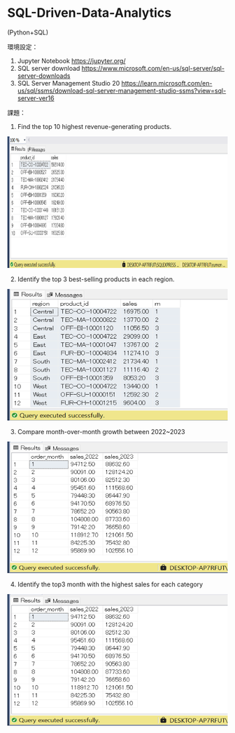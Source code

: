 # SQL-Driven-Data-Analytics
(Python+SQL)

環境設定：
1) Jupyter Notebook
https://jupyter.org/
2) SQL server download
https://www.microsoft.com/en-us/sql-server/sql-server-downloads
3) SQL Server Management Studio 20
https://learn.microsoft.com/en-us/sql/ssms/download-sql-server-management-studio-ssms?view=sql-server-ver16

課題：
1) Find  the top 10 highest revenue-generating products.
<img src="pictures/top 10 highest saleing product.png" height="300px" width ="550px">

2) Identify the top 3 best-selling products in each region.
 <img src="pictures/top 3 highest selling products in each region.png" height="300px" width = "550px">

3) Compare month-over-month growth between 2022~2023
 <img src="pictures/compare month growth.png" height="300px" width = "550px">

4) Identify the top3 month with the highest sales for each category
 <img src="pictures/compare month growth.png" height="300px" width = "550px">

